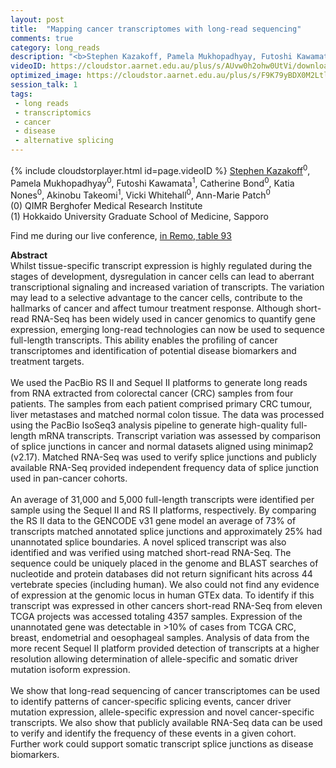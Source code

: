 ```yaml
---
layout: post
title:  "Mapping cancer transcriptomes with long-read sequencing"
comments: true
category: long_reads
description: "<b>Stephen Kazakoff, Pamela Mukhopadhyay, Futoshi Kawamata, Catherine Bond, Katia Nones, Akinobu Takeomi, Vicki Whitehall, Ann-Marie Patch</b><br/>Whilst tissue-specific transcript expression is hi..."
videoID: https://cloudstor.aarnet.edu.au/plus/s/AUvw0h2ohw0UtVi/download
optimized_image: https://cloudstor.aarnet.edu.au/plus/s/F9K79yBDX0M2Ltl/download
session_talk: 1
tags:
 - long reads
 - transcriptomics
 - cancer
 - disease
 - alternative splicing
---
```

{% include cloudstorplayer.html id=page.videoID %}
<u>Stephen Kazakoff</u><sup>0</sup>, Pamela Mukhopadhyay<sup>0</sup>, Futoshi Kawamata<sup>1</sup>, Catherine Bond<sup>0</sup>, Katia Nones<sup>0</sup>, Akinobu Takeomi<sup>1</sup>, Vicki Whitehall<sup>0</sup>, Ann-Marie Patch<sup>0</sup><br/>
\(0\) QIMR Berghofer Medical Research Institute<br/>
\(1\) Hokkaido University Graduate School of Medicine, Sapporo

Find me during our live conference, [in Remo, table 93](https://remo.co)

<b>Abstract</b><br/>
Whilst tissue-specific transcript expression is highly regulated during the stages of development, dysregulation in cancer cells can lead to aberrant transcriptional signaling and increased variation of transcripts. The variation may lead to a selective advantage to the cancer cells, contribute to the hallmarks of cancer and affect tumour treatment response. Although short-read RNA-Seq has been widely used in cancer genomics to quantify gene expression, emerging long-read technologies can now be used to sequence full-length transcripts. This ability enables the profiling of cancer transcriptomes and identification of potential disease biomarkers and treatment targets.<br/><br/>We used the PacBio RS II and Sequel II platforms to generate long reads from RNA extracted from colorectal cancer \(CRC\) samples from four patients. The samples from each patient comprised primary CRC tumour, liver metastases and matched normal colon tissue. The data was processed using the PacBio IsoSeq3 analysis pipeline to generate high-quality full-length mRNA transcripts. Transcript variation was assessed by comparison of splice junctions in cancer and normal datasets aligned using minimap2 \(v2.17\). Matched RNA-Seq was used to verify splice junctions and publicly available RNA-Seq provided independent frequency data of splice junction used in pan-cancer cohorts. <br/><br/>An average of 31,000 and 5,000 full-length transcripts were identified per sample using the Sequel II and RS II platforms, respectively. By comparing the RS II data to the GENCODE v31 gene model an average of 73% of transcripts matched annotated splice junctions and approximately 25% had unannotated splice boundaries. A novel spliced transcript was also identified and was verified using matched short-read RNA-Seq. The sequence could be uniquely placed in the genome and BLAST searches of nucleotide and protein databases did not return significant hits across 44 vertebrate species \(including human\). We also could not find any evidence of expression at the genomic locus in human GTEx data. To identify if this transcript was expressed in other cancers short-read RNA-Seq from eleven TCGA projects was accessed totaling 4357 samples. Expression of the unannotated gene was detectable in &gt;10% of cases from TCGA CRC, breast, endometrial and oesophageal samples. Analysis of data from the more recent Sequel II platform provided detection of transcripts at a higher resolution allowing determination of allele-specific and somatic driver mutation isoform expression. <br/><br/>We show that long-read sequencing of cancer transcriptomes can be used to identify patterns of cancer-specific splicing events, cancer driver mutation expression, allele-specific expression and novel cancer-specific transcripts. We also show that publicly available RNA-Seq data can be used to verify and identify the frequency of these events in a given cohort. Further work could support somatic transcript splice junctions as disease biomarkers.
